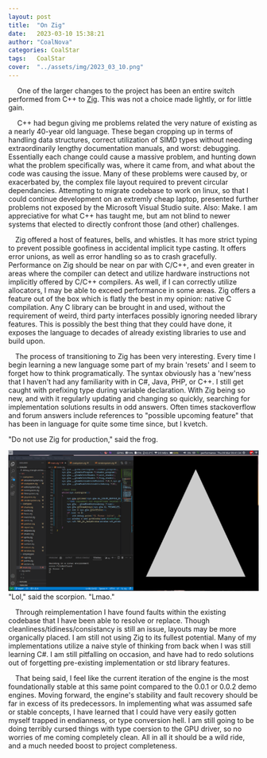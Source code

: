 ```yaml
---
layout: post
title:  "On Zig"
date:   2023-03-10 15:38:21
author: "CoalNova"
categories: CoalStar
tags:	CoalStar
cover:  "../assets/img/2023_03_10.png"
---
```


&emsp; One of the larger changes to the project has been an entire switch performed from C++ to [Zig](https://ziglang.org/). This was not a choice made lightly, or for little gain.

&emsp; C++ had begun giving me problems related the very nature of existing as a nearly 40-year old language. These began cropping up in terms of handling data structures, correct utilization of SIMD types without needing extraordinarily lengthy documentation manuals, and worst: debugging. Essentially each change could cause a massive problem, and hunting down what the problem specifically was, where it came from, and what about the code was causing the issue. Many of these problems were caused by, or exacerbated by, the complex file layout required to prevent circular dependancies. Attempting to migrate codebase to work on linux, so that I could continue development on an extremly cheap laptop, presented further problems not exposed by the Microsoft Visual Studio suite. Also: Make. I am appreciative for what C++ has taught me, but am not blind to newer systems that elected to directly confront those (and other) challenges.

&emsp;Zig offered a host of features, bells, and whistles. It has more strict typing to prevent possible goofiness in accidental implicit type casting. It offers error unions, as well as error handling so as to crash gracefully. Performance on Zig should be near on par with C/C++, and even greater in areas where the compiler can detect and utilize hardware instructions not implicitly offered by C/C++ compilers. As well, if I can correctly utilize allocators, I may be able to exceed performance in some areas. Zig offers a feature out of the box which is flatly the best in my opinion: native C compilation. Any C library can be brought in and used, without the requirement of weird, third party interfaces possibly ignoring needed library features. This is possibly the best thing that they could have done, it exposes the language to decades of already existing libraries to use and build upon.

&emsp;The process of transitioning to Zig has been very interesting. Every time I begin learning a new language some part of my brain 'resets' and I seem to forget how to think programatically. The syntax obviously has a 'new'ness that I haven't had any familiarity with in C#, Java, PHP, or C++. I still get caught with prefixing type during variable declaration. With Zig being so new, and with it regularly updating and changing so quickly, searching for implementation solutions results in odd answers. Often times stackoverflow and forum answers include references to "possible upcoming feature" that has been in language for quite some time since, but I kvetch. 

"Do not use Zig for production," said the frog.

![triangle of gl happiness](https://raw.githubusercontent.com/CoalNova/CoalNova.github.io/main/assets/img/2023-03-10.png)
"Lol," said the scorpion. "Lmao."


&emsp;Through reimplementation I have found faults within the existing codebase that I have been able to resolve or replace. Though cleanliness/tidiness/consistancy is still an issue, layouts may be more organically placed. I am still not using Zig to its fullest potential. Many of my implementations utilize a naive style of thinking from back when I was still learning C#. I am still pitfalling on occasion, and have had to redo solutions out of forgetting pre-existing implementation or std library features.

&emsp;That being said, I feel like the current iteration of the engine is the most foundationally stable at this same point compared to the 0.0.1 or 0.0.2 demo engines. Moving forward, the engine's stability and fault recovery should be far in excess of its predecessors. In implementing what was assumed safe or stable concepts, I have learned that I could have very easily gotten myself trapped in endianness, or type conversion hell. I am still going to be doing terribly cursed things with type coersion to the GPU driver, so no worries of me coming completely clean. All in all it should be a wild ride, and a much needed boost to project completeness.
